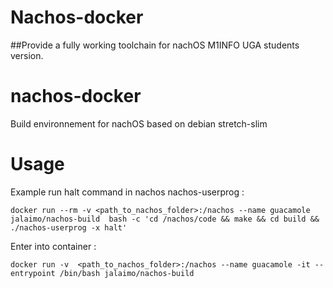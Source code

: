 # Nachos-docker 
##Provide a fully working toolchain for nachOS M1INFO UGA students version.

# nachos-docker
Build environnement for nachOS based on debian stretch-slim

# Usage
Example run halt command in nachos nachos-userprog :

```docker run --rm -v <path_to_nachos_folder>:/nachos --name guacamole jalaimo/nachos-build  bash -c 'cd /nachos/code && make && cd build && ./nachos-userprog -x halt' ```

Enter into container : 

```docker run -v  <path_to_nachos_folder>:/nachos --name guacamole -it --entrypoint /bin/bash jalaimo/nachos-build```
